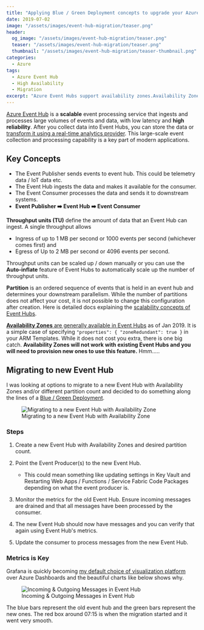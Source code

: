 ```yaml
---
title: "Applying Blue / Green Deployment concepts to upgrade your Azure Event Hub to use Availability Zones"
date: 2019-07-02
image: "/assets/images/event-hub-migration/teaser.png"
header:
  og_image: "/assets/images/event-hub-migration/teaser.png"
  teaser: "/assets/images/event-hub-migration/teaser.png"
  thumbnail: "/assets/images/event-hub-migration/teaser-thumbnail.png"
categories:
  - Azure
tags:
  - Azure Event Hub
  - High Availability
  - Migration
excerpt: "Azure Event Hubs support availability zones.Availability Zones will not work with existing Event Hubs and you will need to provision new ones to use this feature. This blog posts shows you a simple strategy to upgrade / migrate to a new event hub when you want to change partition count and / or utilize availability zones using the blue / green deployment strategy."
---
```


[Azure Event Hub](https://docs.microsoft.com/en-us/azure/event-hubs/event-hubs-about) is a **scalable** event processing service that ingests and processes large volumes of events and data, with low latency and **high reliability**. After you collect data into Event Hubs, you can store the data or [transform it using a real-time analytics provider](https://docs.microsoft.com/en-us/azure/data-explorer/ingest-data-event-hub). This large-scale event collection and processing capability is a key part of modern applications.

## Key Concepts

- The Event Publisher sends events to event hub. This could be telemetry data / IoT data etc.
- The Event Hub ingests the data and makes it available for the consumer.
- The Event Consumer processes the data and sends it to downstream systems.
- **Event Publisher :arrow_right: Event Hub :arrow_right: Event Consumer**

**Throughput units (TU)** define the amount of data that an Event Hub can ingest. A single throughput allows

- Ingress of up to 1 MB per second or 1000 events per second (whichever comes first) and
- Egress of Up to 2 MB per second or 4096 events per second.

Throughput units can be scaled up / down manually or you can use the **Auto-inflate** feature of Event Hubs to automatically scale up the number of throughput units.

**Partition** is an ordered sequence of events that is held in an event hub and determines your downstream parallelism. While the number of partitions does not affect your cost, it is not possible to change this configuration after creation. Here is detailed docs explaining the [scalability concepts of Event Hubs](https://docs.microsoft.com/en-us/azure/event-hubs/event-hubs-scalability).

[**Availability Zones** are generally available in Event Hubs](https://azure.microsoft.com/en-us/blog/azure-service-bus-and-azure-event-hubs-expand-availability/) as of Jan 2019. It is a simple case of specifying `"properties": { "zoneRedundant": true }` in your ARM Templates. While it does not cost you extra, there is one big catch. **Availability Zones will not work with existing Event Hubs and you will need to provision new ones to use this feature.** Hmm.....

## Migrating to new Event Hub

I was looking at options to migrate to a new Event Hub with Availability Zones and/or different partition count and decided to do something along the lines of a [Blue / Green Deployment](https://docs.cloudfoundry.org/devguide/deploy-apps/blue-green.html).

<figure>
  <img class="lazyload" data-src="/assets/images/event-hub-migration/event-hub-migration-availability-zone.png"
  src="/assets/images/loadingicon.gif" alt="Migrating to a new Event Hub with Availability Zone"/>
  <figcaption>Migrating to a new Event Hub with Availability Zone</figcaption>
</figure>

### Steps

1. Create a new Event Hub with Availability Zones and desired partition count.

2. Point the Event Producer(s) to the new Event Hub.
   - This could mean something like updating settings in Key Vault and Restarting Web Apps / Functions / Service Fabric Code Packages depending on what the event producer is.

3. Monitor the metrics for the old Event Hub. Ensure incoming messages are drained and that all messages have been processed by the consumer.

4. The new Event Hub should now have messages and you can verify that again using Event Hub's metrics.

5. Update the consumer to process messages from the new Event Hub.

### Metrics is Key

Grafana is quickly becoming [my default choice of visualization platform](https://www.gurucharan.in/azure/up-your-azure-monitoring-game-with-azure-data-source-for-grafana/) over Azure Dashboards and the beautiful charts like below shows why.

<figure>
  <img class="lazyload" data-src="/assets/images/event-hub-migration/azure-event-hub-grafana-charts.png"
  src="/assets/images/loadingicon.gif" alt="Incoming & Outgoing Messages in Event Hub"/>
  <figcaption>Incoming & Outgoing Messages in Event Hub</figcaption>
</figure>

The blue bars represent the old event hub and the green bars represent the new ones. The red box around 07:15 is when the migration started and it went very smooth.
